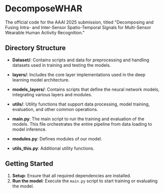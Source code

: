 # DecomposeWHAR
The official code for the AAAI 2025 submission, titled "Decomposing and Fusing Intra- and Inter-Sensor Spatio-Temporal Signals for Multi-Sensor Wearable Human Activity Recognition."

## Directory Structure

- **Dataset/**: Contains scripts and data for preprocessing and handling datasets used in training and testing the models.
  
- **layers/**: Includes the core layer implementations used in the deep learning model architecture.

- **models_layers/**: Contains scripts that define the neural network models, integrating various layers and modules.

- **utils/**: Utility functions that support data processing, model training, evaluation, and other common operations.

- **main.py**: The main script to run the training and evaluation of the models. This file orchestrates the entire pipeline from data loading to model inference.

- **modules.py**: Defines modules of our model.

- **utils_this.py**: Additional utility functions.

## Getting Started

1. **Setup**: Ensure that all required dependencies are installed.
2. **Run the model**: Execute the `main.py` script to start training or evaluating the model.
